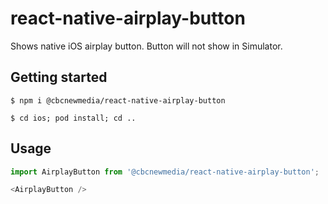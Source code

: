 # react-native-airplay-button
Shows native iOS airplay button. Button will not show in Simulator.

## Getting started

`$ npm i @cbcnewmedia/react-native-airplay-button`

`$ cd ios; pod install; cd ..`

## Usage
```javascript
import AirplayButton from '@cbcnewmedia/react-native-airplay-button';

<AirplayButton />
```
